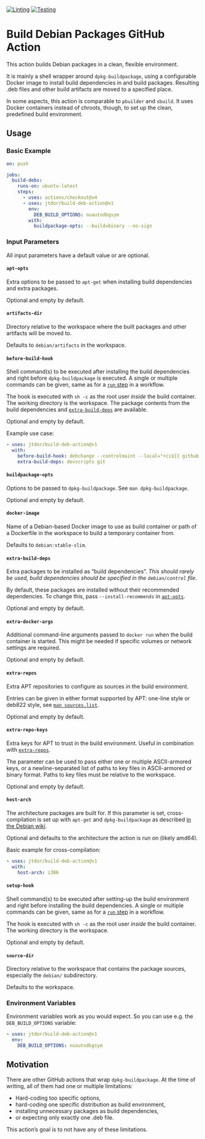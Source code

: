 [![Linting](https://github.com/jtdor/build-deb-action/actions/workflows/lint.yml/badge.svg)](https://github.com/jtdor/build-deb-action/actions/workflows/lint.yml)
[![Testing](https://github.com/jtdor/build-deb-action/actions/workflows/test.yml/badge.svg)](https://github.com/jtdor/build-deb-action/actions/workflows/test.yml)

# Build Debian Packages GitHub Action

This action builds Debian packages in a clean, flexible environment.

It is mainly a shell wrapper around `dpkg-buildpackage`, using a configurable
Docker image to install build dependencies in and build packages. Resulting
.deb files and other build artifacts are moved to a specified place.

In some aspects, this action is comparable to `pbuilder` and `sbuild`. It uses
Docker containers instead of chroots, though, to set up the clean, predefined
build environment.

## Usage
### Basic Example
```yaml
on: push

jobs:
  build-debs:
    runs-on: ubuntu-latest
    steps:
      - uses: actions/checkout@v4
      - uses: jtdor/build-deb-action@v1
        env:
          DEB_BUILD_OPTIONS: noautodbgsym
        with:
          buildpackage-opts: --build=binary --no-sign
```

### Input Parameters
All input parameters have a default value or are optional.

#### `apt-opts`
Extra options to be passed to `apt-get` when installing build dependencies and
extra packages.

Optional and empty by default.

#### `artifacts-dir`
Directory relative to the workspace where the built packages and other
artifacts will be moved to.

Defaults to `debian/artifacts` in the workspace.

#### `before-build-hook`
Shell command(s) to be executed after installing the build dependencies and right
before `dpkg-buildpackage` is executed. A single or multiple commands can be
given, same as for a
[`run` step](https://docs.github.com/en/actions/using-workflows/workflow-syntax-for-github-actions#jobsjob_idstepsrun)
in a workflow.

The hook is executed with `sh -c` as the root user *inside* the build
container. The working directory is the workspace. The package contents from
the build dependencies and [`extra-build-deps`](#extra-build-deps) are
available.

Optional and empty by default.

Example use case:
```yaml
- uses: jtdor/build-deb-action@v1
  with:
    before-build-hook: debchange --controlmaint --local="+ci${{ github.run_id }}~git$(git rev-parse --short HEAD)" "CI build"
    extra-build-deps: devscripts git
```

#### `buildpackage-opts`
Options to be passed to `dpkg-buildpackage`. See `man dpkg-buildpackage`.

Optional and empty by default.

#### `docker-image`
Name of a Debian-based Docker image to use as build container or path of a
Dockerfile in the workspace to build a temporary container from.

Defaults to `debian:stable-slim`.

#### `extra-build-deps`
Extra packages to be installed as “build dependencies”. *This should rarely be
used, build dependencies should be specified in the `debian/control` file.*

By default, these packages are installed without their recommended
dependencies. To change this, pass `--install-recommends` in
[`apt-opts`](#apt-opts).

Optional and empty by default.

#### `extra-docker-args`
Additional command-line arguments passed to `docker run` when the build
container is started. This might be needed if specific volumes or network
settings are required.

Optional and empty by default.

#### `extra-repos`
Extra APT repositories to configure as sources in the build environment.

Entries can be given in either format supported by APT: one-line style or
deb822 style, see
[`man sources.list`](https://manpages.debian.org/sources.list.5).

Optional and empty by default.

#### `extra-repo-keys`
Extra keys for APT to trust in the build environment. Useful in combination
with [`extra-repos`](#extra-repos).

The parameter can be used to pass either one or multiple ASCII-armored keys, or
a newline-separated list of paths to key files in ASCII-armored or binary
format. Paths to key files must be relative to the workspace.

Optional and empty by default.

#### `host-arch`
The architecture packages are built for. If this parameter is set,
cross-compilation is set up with `apt-get` and `dpkg-buildpackage` as described
[in the Debian wiki](https://wiki.debian.org/CrossCompiling#Building_with_dpkg-buildpackage).

Optional and defaults to the architecture the action is run on (likely amd64).

Basic example for cross-compilation:
```yaml
- uses: jtdor/build-deb-action@v1
  with:
    host-arch: i386
```

#### `setup-hook`
Shell command(s) to be executed after setting-up the build environment and
right before installing the build dependencies. A single or multiple commands
can be given, same as for a
[`run` step](https://docs.github.com/en/actions/using-workflows/workflow-syntax-for-github-actions#jobsjob_idstepsrun)
in a workflow.

The hook is executed with `sh -c` as the root user *inside* the build
container. The working directory is the workspace.

Optional and empty by default.

#### `source-dir`
Directory relative to the workspace that contains the package sources,
especially the `debian/` subdirectory.

Defaults to the workspace.

### Environment Variables
Environment variables work as you would expect. So you can use e.g. the
`DEB_BUILD_OPTIONS` variable:
```yaml
- uses: jtdor/build-deb-action@v1
  env:
    DEB_BUILD_OPTIONS: noautodbgsym
```

## Motivation
There are other GitHub actions that wrap `dpkg-buildpackage`. At the time of
writing, all of them had one or multiple limitations:
 * Hard-coding too specific options,
 * hard-coding one specific distribution as build environment,
 * installing unnecessary packages as build dependencies,
 * or expecting only exactly one .deb file.

This action’s goal is to not have any of these limitations.
